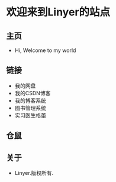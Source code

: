 # 欢迎来到Linyer的站点
## 主页
- Hi, Welcome to my world
## 链接
- 我的网盘
- 我的CSDN博客
- 我的博客系统
- 图书管理系统
- 实习医生格蕾
## 仓鼠
## 关于
- Linyer.版权所有.
